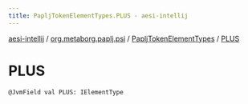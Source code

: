 ```yaml
---
title: PapljTokenElementTypes.PLUS - aesi-intellij
---
```


[aesi-intellij](../../index.html) / [org.metaborg.paplj.psi](../index.html) / [PapljTokenElementTypes](index.html) / [PLUS](.)

# PLUS

`@JvmField val PLUS: IElementType`